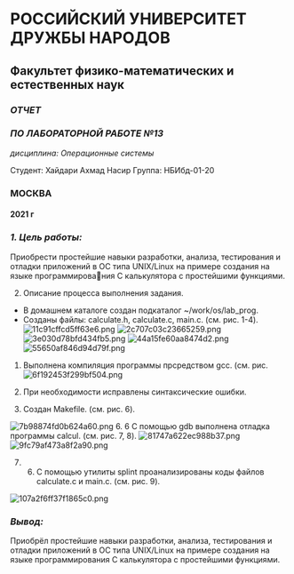 # РОССИЙСКИЙ УНИВЕРСИТЕТ ДРУЖБЫ НАРОДОВ
## Факультет физико-математических и естественных наук
### *ОТЧЕТ*
### *ПО ЛАБОРАТОРНОЙ РАБОТЕ №13*

*дисциплина: Операционные системы*

Студент: Хайдари Ахмад Насир
Группа: НБИбд-01-20

### **МОСКВА** 

#### 2021 г



### *1. Цель работы:*
Приобрести простейшие навыки разработки, анализа, тестирования и отладки
приложений в ОС типа UNIX/Linux на примере создания на языке программирования С калькулятора с простейшими функциями.

2.	Описание процесса выполнения задания.
-	В домашнем каталоге создан подкаталог ~/work/os/lab_prog.
-	Созданы файлы: calculate.h, calculate.c, main.c. (см. рис. 1-4).
![11c91cffcd5ff63e6.png](https://ic.wampi.ru/2021/06/05/11c91cffcd5ff63e6.png)
![2c707c03c23665259.png](https://ic.wampi.ru/2021/06/05/2c707c03c23665259.png)
![3e030d78bfd434fb5.png](https://ic.wampi.ru/2021/06/05/3e030d78bfd434fb5.png)
![44a15fe60aa8474d2.png](https://ic.wampi.ru/2021/06/05/44a15fe60aa8474d2.png)
![55650af846d94d79f.png](https://ic.wampi.ru/2021/06/05/55650af846d94d79f.png)
1. Выполнена компиляция программы прсредством gcc. (см. рис.
![6f192453f299bf504.png](https://ic.wampi.ru/2021/06/05/6f192453f299bf504.png)

4.	При необходимости исправлены синтаксические ошибки.
5.	Создан Makefile. (см. рис. 6).

![7b98874fd0b624a60.png](https://ic.wampi.ru/2021/06/05/7b98874fd0b624a60.png)
6. 6	С помощью gdb выполнена отладка программы calcul. (см. рис. 7, 8).
![81747a622ec988b37.png](https://ic.wampi.ru/2021/06/05/81747a622ec988b37.png)
   ![9fc79af473a8f2a90.png](https://ic.wampi.ru/2021/06/05/9fc79af473a8f2a90.png)


7. 6.	С помощью утилиты splint проанализированы коды файлов calculate.c и main.c. (см. рис. 9).

![107a2f6ff37f1865c0.png](https://ic.wampi.ru/2021/06/05/107a2f6ff37f1865c0.png)



### *Вывод:*
Приобрёл простейшие навыки разработки, анализа, тестирования и отладки приложений в ОС типа UNIX/Linux на примере создания на языке программирования С калькулятора с простейшими функциями.